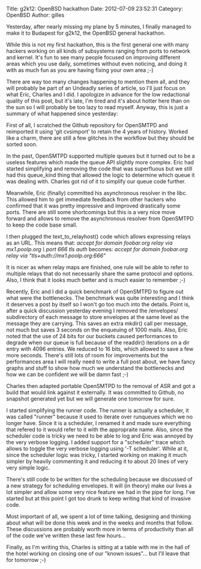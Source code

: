 Title: g2k12: OpenBSD hackathon
Date: 2012-07-09 23:52:31
Category: OpenBSD
Author: gilles

Yesterday, after nearly missing my plane by 5 minutes, I finally managed to make it to Budapest for g2k12, the OpenBSD general hackathon.

While this is not my first hackathon, this is the first general one with many hackers working on all kinds of subsystems ranging from ports to network and kernel. It's fun to see many people focused on improving different areas which you use daily, sometimes without even noticing, and doing it with as much fun as you are having fixing your own area ;-)

<p>There are way too many changes happening to mention them all, and they will probably be part of an Undeadly series of article, so I'll just focus on what Eric, Charles and I did. I apologize in advance for the low redactional quality of this post, but it's late, I'm tired and it's about hotter here than on the sun so I will probably be too lazy to read myself. Anyway, this is just a summary of what happened since yesterday:</p>

<p>First of all, I scratched the Github repository for OpenSMTPD and reimported it using 'git cvsimport' to retain the 4 years of history. Worked like a charm, there are still a few glitches in the workflow but they should be sorted soon.</p>

<p>In the past, OpenSMTPD supported multiple queues but it turned out to be a useless features which made the queue API slightly more complex. Eric had started simplifying and removing the code that was superfluous but we still had this queue_kind thing that allowed the logic to determine which queue it was dealing with. Charles got rid of it to simplify our queue code further.</p>

<p>Meanwhile, Eric (finally) committed his asynchronous resolver in the libc. This allowed him to get immediate feedback from other hackers who confirmed that it was pretty impressive and improved drastically some ports. There are still some shortcomings but this is a very nice move forward and allows to remove the asynchronous resolver from OpenSMTPD to keep the code base small.</p>

<p>I then plugged the text_to_relayhost() code which allows expressing relays as an URL. This means that:
<i>
    accept for domain foobar.org relay via mx1.poolp.org \
        port 666 tls auth
</i>
becomes:
<i>
    accept for domain foobar.org relay via "tls+auth://mx1.poolp.org:666"
</i></p>

<p>It is nicer as when relay maps are finished, one rule will be able to refer to multiple relays that do not necessarily share the same protocol and options. Also, I think that it looks much better and is much easier to remember ;-)</p>

<p>Recently, Eric and I did a quick benchmark of OpenSMTPD to figure out what were the bottlenecks. The benchmark was quite interesting and I think it deserves a post by itself so I won't go too much into the details. Point is, after a quick discussion yesterday evening I removed the /envelopes/ subdirectory of each message to store envelopes at the same level as the message they are carrying. This saves an extra mkdir() call per message, not much but saves 3 seconds on the enqueuing of 1000 mails. Also, Eric noted that the use of 24 bits for our buckets caused performances to degrade when our queue is full because of the readdir() iterations on a dir entry with 4096 entries. We reduced to 16 bits, which allowed to save a few more seconds. There's still lots of room for improvements but the performances area I will really need to write a full post about, we have fancy graphs and stuff to show how much we understand the bottlenecks and how we can be confident we will be damn fast ;-)</p>

<p>Charles then adapted portable OpenSMTPD to the removal of ASR and got a build that would link against it externally. It was committed to Github, no snapshot generated yet but we will generate one tomorrow for sure.</p>

<p>I started simplifying the runner code. The runner is actually a scheduler, it was called "runner" because it used to iterate over runqueues which we no longer have. Since it is a scheduler, I renamed it and made sure everything that refered to it would refer to it with the appropraite name. Also, since the scheduler code is tricky we need to be able to log and Eric was annoyed by the very verbose logging. I added support for a "scheduler" trace which allows to toggle the very verbose logging using '-T scheduler'. While at it, since the scheduler logic was tricky, I started working on making it much simpler by heavily commenting it and reducing it to about 20 lines of very very simple logic.</p>

<p>There's still code to be written for the scheduling because we discussed of a new strategy for scheduling envelopes. It will (in theory) make our lives a lot simpler and allow some very nice feature we had in the pipe for long. I've started but at this point I got too drunk to keep writing that kind of invasive code.</p>

<p>Most important of all, we spent a lot of time talking, designing and thinking about what will be done this week and in the weeks and months that follow. These discussions are probably worth more in terms of productivity than all of the code we've written these last few hours...</p>

<p>Finally, as I'm writing this, Charles is sitting at a table with me in the hall of the hotel working on closing one of our "known issues"... but I'll leave that for tomorrow ;-)</p>


